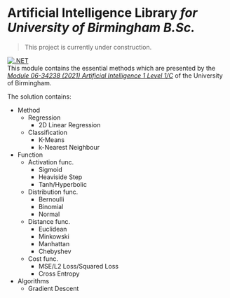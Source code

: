 # Artificial Intelligence Library *for University of Birmingham B.Sc.*

> This project is currently under construction.

[![.NET](https://github.com/KevinZonda/UoB.AI/actions/workflows/build.yml/badge.svg?branch=master)](https://github.com/KevinZonda/UoB.AI/actions/workflows/build.yml)  
This module contains the essential methods which are presented by the [*Module 06-34238 (2021) Artificial Intelligence 1 Level 1/C*](https://www.cs.bham.ac.uk/internal/modules/2021/06-34238/) of the University of Birmingham.

The solution contains:

- Method
  - Regression
    - 2D Linear Regression
  - Classification
    - K-Means
    - k-Nearest Neighbour
- Function
  - Activation func.
    - Sigmoid
    - Heaviside Step
    - Tanh/Hyperbolic
  - Distribution func.
    - Bernoulli
    - Binomial
    - Normal
  - Distance func.
    - Euclidean
    - Minkowski
    - Manhattan
    - Chebyshev
  - Cost func.
    - MSE/L2 Loss/Squared Loss
    - Cross Entropy
- Algorithms
  - Gradient Descent

